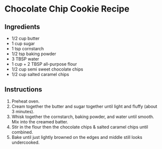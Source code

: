 # Chocolate Chip Cookie Recipe

## Ingredients

- 1/2 cup butter
- 1 cup sugar
- 1 tsp cornstarch
- 1/2 tsp baking powder
- 3 TBSP water
- 1 cup + 2 TBSP all-purpose flour
- 1/2 cup semi sweet chocolate chips
- 1/2 cup salted caramel chips

## Instructions

1. Preheat oven.
2. Cream together the butter and sugar together until light and fluffy (about 3 minutes).
3. Whisk together the cornstarch, baking powder, and water until smooth. Mix into the creamed batter.
4. Stir in the flour then the chocolate chips & salted caramel chips until combined.
5. Bake until just lightly browned on the edges and middle still looks undercooked.
